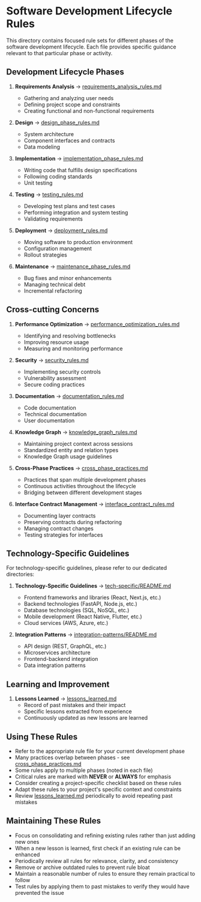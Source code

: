 # Software Development Lifecycle Rules

This directory contains focused rule sets for different phases of the software development lifecycle. Each file provides specific guidance relevant to that particular phase or activity.

## Development Lifecycle Phases

1. **Requirements Analysis** → [requirements_analysis_rules.md](requirements_analysis_rules.md)
   - Gathering and analyzing user needs
   - Defining project scope and constraints
   - Creating functional and non-functional requirements

2. **Design** → [design_phase_rules.md](design_phase_rules.md)
   - System architecture
   - Component interfaces and contracts
   - Data modeling

3. **Implementation** → [implementation_phase_rules.md](implementation_phase_rules.md)
   - Writing code that fulfills design specifications
   - Following coding standards
   - Unit testing

4. **Testing** → [testing_rules.md](testing_rules.md)
   - Developing test plans and test cases
   - Performing integration and system testing
   - Validating requirements

5. **Deployment** → [deployment_rules.md](deployment_rules.md)
   - Moving software to production environment
   - Configuration management
   - Rollout strategies

6. **Maintenance** → [maintenance_phase_rules.md](maintenance_phase_rules.md)
   - Bug fixes and minor enhancements
   - Managing technical debt
   - Incremental refactoring

## Cross-cutting Concerns

1. **Performance Optimization** → [performance_optimization_rules.md](performance_optimization_rules.md)
   - Identifying and resolving bottlenecks
   - Improving resource usage
   - Measuring and monitoring performance

2. **Security** → [security_rules.md](security_rules.md)
   - Implementing security controls
   - Vulnerability assessment
   - Secure coding practices

3. **Documentation** → [documentation_rules.md](documentation_rules.md)
   - Code documentation
   - Technical documentation
   - User documentation

4. **Knowledge Graph** → [knowledge_graph_rules.md](knowledge_graph_rules.md)
   - Maintaining project context across sessions
   - Standardized entity and relation types
   - Knowledge Graph usage guidelines

5. **Cross-Phase Practices** → [cross_phase_practices.md](cross_phase_practices.md)
   - Practices that span multiple development phases
   - Continuous activities throughout the lifecycle
   - Bridging between different development stages

6. **Interface Contract Management** → [interface_contract_rules.md](interface_contract_rules.md)
   - Documenting layer contracts
   - Preserving contracts during refactoring
   - Managing contract changes
   - Testing strategies for interfaces

## Technology-Specific Guidelines

For technology-specific guidelines, please refer to our dedicated directories:

1. **Technology-Specific Guidelines** → [tech-specific/README.md](tech-specific/README.md)
   - Frontend frameworks and libraries (React, Next.js, etc.)
   - Backend technologies (FastAPI, Node.js, etc.)
   - Database technologies (SQL, NoSQL, etc.)
   - Mobile development (React Native, Flutter, etc.)
   - Cloud services (AWS, Azure, etc.)

2. **Integration Patterns** → [integration-patterns/README.md](integration-patterns/README.md)
   - API design (REST, GraphQL, etc.)
   - Microservices architecture
   - Frontend-backend integration
   - Data integration patterns

## Learning and Improvement

1. **Lessons Learned** → [lessons_learned.md](lessons_learned.md)
   - Record of past mistakes and their impact
   - Specific lessons extracted from experience
   - Continuously updated as new lessons are learned

## Using These Rules

- Refer to the appropriate rule file for your current development phase
- Many practices overlap between phases - see [cross_phase_practices.md](cross_phase_practices.md)
- Some rules apply to multiple phases (noted in each file)
- Critical rules are marked with **NEVER** or **ALWAYS** for emphasis
- Consider creating a project-specific checklist based on these rules
- Adapt these rules to your project's specific context and constraints
- Review [lessons_learned.md](lessons_learned.md) periodically to avoid repeating past mistakes

## Maintaining These Rules

- Focus on consolidating and refining existing rules rather than just adding new ones
- When a new lesson is learned, first check if an existing rule can be enhanced
- Periodically review all rules for relevance, clarity, and consistency
- Remove or archive outdated rules to prevent rule bloat
- Maintain a reasonable number of rules to ensure they remain practical to follow
- Test rules by applying them to past mistakes to verify they would have prevented the issue